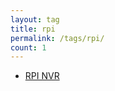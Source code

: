 ```yaml
---
layout: tag
title: rpi
permalink: /tags/rpi/
count: 1
---
```


- [RPI NVR](https://networkingdream.com/server/rpi-nvr/)
